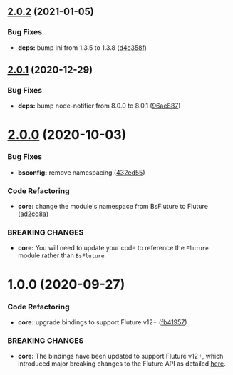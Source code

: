 ## [2.0.2](https://github.com/benadamstyles/bs-fluture/compare/v2.0.1...v2.0.2) (2021-01-05)


### Bug Fixes

* **deps:** bump ini from 1.3.5 to 1.3.8 ([d4c358f](https://github.com/benadamstyles/bs-fluture/commit/d4c358f0a874bd886c6458a6ac83d3277ecbd14e))

## [2.0.1](https://github.com/benadamstyles/bs-fluture/compare/v2.0.0...v2.0.1) (2020-12-29)


### Bug Fixes

* **deps:** bump node-notifier from 8.0.0 to 8.0.1 ([96ae887](https://github.com/benadamstyles/bs-fluture/commit/96ae8877bccb65d1d68bc8f4fea9050b6e0f9ad8))

# [2.0.0](https://github.com/benadamstyles/bs-fluture/compare/v1.0.0...v2.0.0) (2020-10-03)


### Bug Fixes

* **bsconfig:** remove namespacing ([432ed55](https://github.com/benadamstyles/bs-fluture/commit/432ed55b2048b172fde6ab407d0cfbe862fa7aad))


### Code Refactoring

* **core:** change the module's namespace from BsFluture to Fluture ([ad2cd8a](https://github.com/benadamstyles/bs-fluture/commit/ad2cd8a270440092e6fa17cfed088b8578b4f873))


### BREAKING CHANGES

* **core:** You will need to update your code to reference the `Fluture` module rather than `BsFluture`.

# 1.0.0 (2020-09-27)


### Code Refactoring

* **core:** upgrade bindings to support Fluture v12+ ([fb41957](https://github.com/benadamstyles/bs-fluture/commit/fb41957))


### BREAKING CHANGES

* **core:** The bindings have been updated to support Fluture v12+, which introduced major breaking changes to the Fluture API as detailed [here](https://gist.github.com/Avaq/ee2c6c819db4c37258e9a226e6380a38#functions-use-simple-currying).
